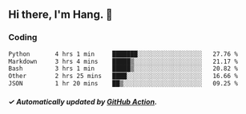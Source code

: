 ## Hi there, I'm Hang. 👋

### Coding

<!--START_SECTION:waka-->

```txt
Python       4 hrs 1 min     ███████░░░░░░░░░░░░░░░░░░   27.76 %
Markdown     3 hrs 4 mins    █████▒░░░░░░░░░░░░░░░░░░░   21.17 %
Bash         3 hrs 1 min     █████▒░░░░░░░░░░░░░░░░░░░   20.82 %
Other        2 hrs 25 mins   ████░░░░░░░░░░░░░░░░░░░░░   16.66 %
JSON         1 hr 20 mins    ██▒░░░░░░░░░░░░░░░░░░░░░░   09.25 %
```

<!--END_SECTION:waka-->

##### ✓ Automatically updated by [GitHub Action](https://github.com/huhuhang/huhuhang/actions).
